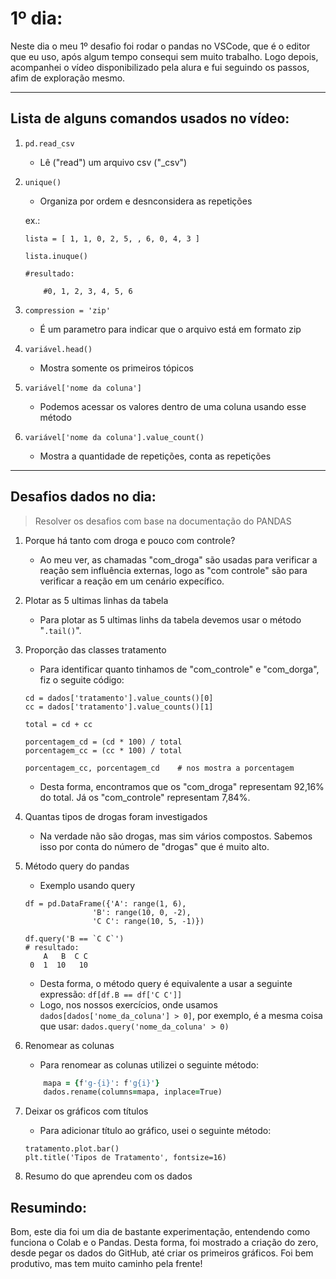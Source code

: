 # 1º dia:

Neste dia o meu 1º desafio foi rodar o pandas no VSCode, que é o editor que eu uso, após algum tempo consequi sem muito trabalho.
Logo depois, acompanhei o vídeo disponibilizado pela alura e fui seguindo os passos, afim de exploração mesmo.

---

## Lista de alguns comandos usados no vídeo:

1. `pd.read_csv`
    
    - Lê ("read") um arquivo csv ("_csv")

2. `unique()`
    - Organiza por ordem e desnconsidera as repetições
    
    ex.: 

    ```
    lista = [ 1, 1, 0, 2, 5, , 6, 0, 4, 3 ]
    
    lista.inuque()

    #resultado:

        #0, 1, 2, 3, 4, 5, 6

3. `compression = 'zip'`
    - É um parametro para indicar que o arquivo está em formato zip

4. `variável.head()`
    - Mostra somente os primeiros tópicos

5. `variável['nome da coluna']`
    - Podemos acessar os valores dentro de uma coluna usando esse método

6. `variável['nome da coluna'].value_count()`
    - Mostra a quantidade de repetições, conta as repetições

---

## Desafios dados no dia:

> Resolver os desafios com base na documentação do PANDAS

1. Porque há tanto com droga e pouco com controle? 
    - Ao meu ver, as chamadas "com_droga" são usadas para verificar a reação sem influência externas, logo as "com controle" são para verificar a reação em um cenário expecífico.

2. Plotar as 5 ultimas linhas da tabela 
    - Para plotar as 5 ultimas linhs da tabela devemos usar o método "`.tail()`".

3. Proporção das classes tratamento 
    - Para identificar quanto tinhamos de "com_controle" e "com_dorga", fiz o seguite código:
    
    ```
    cd = dados['tratamento'].value_counts()[0]
    cc = dados['tratamento'].value_counts()[1]

    total = cd + cc

    porcentagem_cd = (cd * 100) / total
    porcentagem_cc = (cc * 100) / total

    porcentagem_cc, porcentagem_cd    # nos mostra a porcentagem
    ```
    - Desta forma, encontramos que os "com_droga" representam 92,16% do total. Já os "com_controle" representam 7,84%.

4. Quantas tipos de drogas foram investigados 
    - Na verdade não são drogas, mas sim vários compostos. Sabemos isso por conta do número de "drogas" que é muito alto.

5. Método query do pandas 
    - Exemplo usando query
    
    ```
    df = pd.DataFrame({'A': range(1, 6),
                   'B': range(10, 0, -2),
                   'C C': range(10, 5, -1)})

    df.query('B == `C C`')
   # resultado: 
        A   B  C C
     0  1  10   10
    ```
    
    - Desta forma, o método query é equivalente a usar a seguinte expressão: `df[df.B == df['C C']]`
    - Logo, nos nossos exercícios, onde usamos `dados[dados['nome_da_coluna'] > 0]`, por exemplo, é a mesma coisa que usar: `dados.query('nome_da_coluna' > 0)`

6. Renomear as colunas 
    - Para renomear as colunas utilizei o seguinte método:
    
    ```for i in range(0, 35):
        mapa = {f'g-{i}': f'g{i}'}
        dados.rename(columns=mapa, inplace=True)
    ```
7. Deixar os gráficos com títulos 
    - Para adicionar título ao gráfico, usei o seguinte método:

    ```
    tratamento.plot.bar()
    plt.title('Tipos de Tratamento', fontsize=16)
    ```
8. Resumo do que aprendeu com os dados 


## Resumindo:
Bom, este dia foi um dia de bastante experimentação, entendendo como funciona o Colab e o Pandas. Desta forma, foi mostrado a criação do zero, desde pegar os dados do GitHub, até criar os primeiros gráficos. Foi bem produtivo, mas tem muito caminho pela frente!
